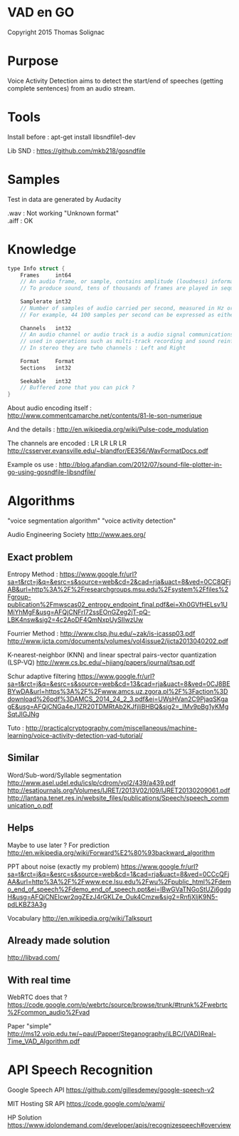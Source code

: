 # VAD en GO
Copyright 2015 Thomas Solignac

# Purpose
Voice Activity Detection aims to detect the start/end of speeches (getting complete sentences) from an audio stream. 

# Tools

Install before :
apt-get install libsndfile1-dev

Lib SND :
https://github.com/mkb218/gosndfile

# Samples

Test in data are generated by Audacity

.wav : Not working "Unknown format"   
.aiff : OK   

# Knowledge

```cpp
type Info struct {
	Frames     int64
	// An audio frame, or sample, contains amplitude (loudness) information at that particular point in time.
	// To produce sound, tens of thousands of frames are played in sequence to produce frequencies.
	
	Samplerate int32
	// Number of samples of audio carried per second, measured in Hz or kHz (one kHz being 1 000 Hz).
	// For example, 44 100 samples per second can be expressed as either 44 100 Hz, or 44.1 kHz.
	
	Channels   int32
	// An audio channel or audio track is a audio signal communications channel in a storage device,
	// used in operations such as multi-track recording and sound reinforcement.
	// In stereo they are twho channels : Left and Right
	
	Format     Format
	Sections   int32
	
	Seekable   int32
	// Buffered zone that you can pick ?
}
```


About audio encoding itself :
http://www.commentcamarche.net/contents/81-le-son-numerique

And the details :
http://en.wikipedia.org/wiki/Pulse-code_modulation

The channels are encoded : LR LR LR LR
http://csserver.evansville.edu/~blandfor/EE356/WavFormatDocs.pdf

Example os use :
http://blog.afandian.com/2012/07/sound-file-plotter-in-go-using-gosndfile-libsndfile/

# Algorithms

"voice segmentation algorithm"
"voice activity detection"

Audio Engineering Society
http://www.aes.org/

## Exact problem

Entropy Method :
https://www.google.fr/url?sa=t&rct=j&q=&esrc=s&source=web&cd=2&cad=rja&uact=8&ved=0CC8QFjAB&url=http%3A%2F%2Fresearchgroups.msu.edu%2Fsystem%2Ffiles%2Fgroup-publication%2Fmwscas02_entropy_endpoint_final.pdf&ei=Xh0GVfHELsv1UMiYhMgF&usg=AFQjCNFrI72ssEOnGZeg2jT-pQ-LBK4nsw&sig2=4c2AoDF4QmNxpUySIIwzUw

Fourrier Method :
http://www.clsp.jhu.edu/~zak/is-icassp03.pdf
http://www.ijcta.com/documents/volumes/vol4issue2/ijcta2013040202.pdf

K-nearest-neighbor (KNN) and linear spectral pairs-vector quantization (LSP-VQ)
http://www.cs.bc.edu/~hjiang/papers/journal/tsap.pdf

Schur adaptive filtering
https://www.google.fr/url?sa=t&rct=j&q=&esrc=s&source=web&cd=13&cad=rja&uact=8&ved=0CJ8BEBYwDA&url=https%3A%2F%2Fwww.amcs.uz.zgora.pl%2F%3Faction%3Ddownload%26pdf%3DAMCS_2014_24_2_3.pdf&ei=UWsHVan2C9PjaqSKgagE&usg=AFQjCNGa4eJ1ZR20TDMRtAb2KJfjliBHBQ&sig2=_IMv9pBg1yKMgSqtJIGJNg

Tuto :
http://practicalcryptography.com/miscellaneous/machine-learning/voice-activity-detection-vad-tutorial/

## Similar

Word/Sub-word/Syllable segmentation
http://www.asel.udel.edu/icslp/cdrom/vol2/439/a439.pdf
http://esatjournals.org/Volumes/IJRET/2013V02/I09/IJRET20130209061.pdf
http://lantana.tenet.res.in/website_files/publications/Speech/speech_communication_o.pdf

## Helps

Maybe to use later ? For prediction
http://en.wikipedia.org/wiki/Forward%E2%80%93backward_algorithm

PPT about noise (exactly my problem)
https://www.google.fr/url?sa=t&rct=j&q=&esrc=s&source=web&cd=1&cad=rja&uact=8&ved=0CCcQFjAA&url=http%3A%2F%2Fwww.ece.lsu.edu%2Fwu%2Fpublic_html%2Fdemo_end_of_speech%2Fdemo_end_of_speech.ppt&ei=lBwGVaTNGoStUZj6gdgH&usg=AFQjCNEIcwr2qgZEzJ4rGKLZe_Ouk4Cmzw&sig2=RnfjXljK9N5-pdLKBZ3A3g

Vocabulary
http://en.wikipedia.org/wiki/Talkspurt


## Already made solution

http://libvad.com/

## With real time

WebRTC does that ?
https://code.google.com/p/webrtc/source/browse/trunk/#trunk%2Fwebrtc%2Fcommon_audio%2Fvad

Paper "simple"
http://ms12.voip.edu.tw/~paul/Papper/Steganography/iLBC/(VAD)Real-Time_VAD_Algorithm.pdf


# API Speech Recognition

Google Speech API
https://github.com/gillesdemey/google-speech-v2

MIT Hosting SR API
https://code.google.com/p/wami/

HP Solution
https://www.idolondemand.com/developer/apis/recognizespeech#overview

